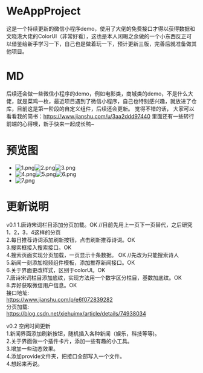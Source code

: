 # WeAppProject
这是一个持续更新的微信小程序demo，使用了大佬的免费接口才得以获得数据和文晓港大佬的ColorUI（非常好看），这也是本人闲暇之余做的一个小东西反正可以借鉴给新手学习一下，自己也是做着玩一下，预计更新三版，完善后就准备做其他项目。
# MD
后续还会做一些微信小程序的demo，例如电影类，商城类的demo，不是什么大佬，就是菜鸡一枚，最近项目遇到了微信小程序，自己也特别感兴趣，就放进了仓库，目前这是第一阶段的自定义组件，后续还会更新。
觉得不错的话，
大家可以看看我的简书：https://www.jianshu.com/u/3aa2ddd97440
里面还有一些转行前端的心得噢，新手快来一起成长鸭~
# 预览图
- ![1.png](1.png)![2.png](2.png)![3.png](3.png)
- ![4.png](4.png)![5.png](5.png)![6.png](6.png)
- ![7.png](7.png)
# 更新说明
v0.1
1.唐诗宋词栏目添加分页加载。OK //目前先用上一页下一页替代，之后研究1，2，3，4这样的分页  
2.每日推荐诗词添加刷新按钮，点击刷新推荐诗词。OK  
3.搜索框接入搜索接口。OK  
4.搜索页面实现分页加载，一页显示十条数据。 OK //先改为只能搜索诗人  
5.新闻一刻添加视频组件模板，添加推荐新闻接口。OK  
6.关于界面更改样式，区别于colorUI。OK  
7.唐诗宋词栏目添加底纹，实现方法用一个数字区分栏目，基数加底纹。OK  
8.弄好获取微信用户信息。OK  
接口地址:  
https://www.jianshu.com/p/e6f072839282  
分页加载:  
https://blog.csdn.net/xiehuimx/article/details/74938034  
  
v0.2 空闲时间更新  
1.新闻界面添加刷新按钮，随机插入各种新闻（娱乐，科技等等)。  
2.关于界面做一个插件卡片，添加一些有趣的小工具。  
3.增加一些动态效果。  
4.添加provide文件夹，把接口全部写入一个文件。  
4.想起来再说。  

